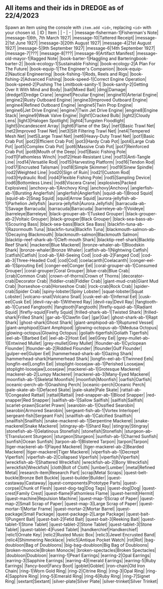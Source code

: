 ## All items and their ids in DREDGE as of 22/4/2023
Spawn an item using the console with `item.add <id>`, replacing `<id>` with your chosen id.
| ID | Item |
| - | - |
|message-fisherman-1|Fisherman's Note|
|message-1|6th, 7th March 1927|
|message-10|Tattered Receipt|
|message-2|1st June 1927|
|message-3|20th August 1927|
|message-4|21st August 1927|
|message-5|9th September 1927|
|message-6|14th September 1927|
|message-7|???|
|message-8|???|
|message-9|Artifact Manifest|
|message-old-mayor-1|Ragged Note|
|book-barter-1|Haggling and Barteringbook-barter-2|
|book-ecology-1|Sustainable Fishing|
|book-ecology-2|A Plan For The Future|
|book-equip-1|The Engineer's Companion|
|book-equip-2|Nautical Engineering|
|book-fishing-1|Rods, Reels and Rigs|
|book-fishing-2|Advanced Fishing|
|book-speed-1|Correct Engine Operation|
|book-speed-2|Pushing The Limitbook-sanity-1|
|book-sanity-2|Getting Over It With Mind and Body|
|bait|Mixed Bait|
|dmg|Damage|
|dredge1|Dredge Crane|
|engine1|Peculiar Engine|
|engine10|Arterial Engine|
|engine2|Rusty Outboard Engine|
|engine3|Improved Outboard Engine|
|engine4|Refined Outboard Engine|
|engine5|Twin Prop Engine|
|engine6|Jet Drive Engine|
|engine7|Twin Jet Drive Engine|
|engine8|Engine Stack|
|engine9|Weak Valve Engine|
|light1|Cracked Bulb|
|light2|Cloudy Lens|
|light3|Halogen Spotlight|
|light4|Tungsten Floodlight|
|light5|Incandescent Array|
|light6|Flame of the Sky|
|net1|Basic Trawl Net|
|net2|Improved Trawl Net|
|net3|Silt Filtering Trawl Net|
|net4|Tempered Mesh Net|
|net5|Large Trawl Net|
|net6|Heavy-Duty Trawl Net|
|pot1|Basic Crab Pot|
|pot2|Efficient Crab Pot|
|pot3|Hardy Crab Pot|
|pot4|Large Crab Pot|
|pot5|Complex Crab Pot|
|pot6|Massive Crab Pot|
|pot7|Reinforced Crab Pot|
|pot8|Mouth of the Deep|
|rod1|Basic Fishing Pole|
|rod11|Fathomless Winch|
|rod12|Heat-Resistant Line|
|rod13|Anti-Tangle Line|
|rod14|Versatile Rod|
|rod15|Harvesting Platform|
|rod16|Tendon Rod|
|rod17|Encrusted Talisman|
|rod18|Simple Skimmer|
|rod19|Sinew Spindle|
|rod2|Weighted Line|
|rod20|Sign of Ruin|
|rod21|Custom Rod|
|rod3|Hydraulic Rod|
|rod4|Flexible Fishing Pole|
|rod5|Sampling Device|
|rod6|Bottomless Lines|
|rod8|Viscera Crane|
|explosives|Packed Explosives|
|anchovy-ab-1|Anchovy King|
|anchovy|Anchovy|
|anglerfish-ab-1|Bursting Anglerfish|
|anglerfish|Anglerfish|
|squid-ab-1|Brood Squid|
|squid-ab-2|Snag Squid|
|squid|Arrow Squid|
|aurora-jellyfish-ab-1|Parhelion Jellyfish|
|aurora-jellyfish|Aurora Jellyfish|
|barracuda-ab-1|Savage Barracuda|
|barracuda|Barracuda|
|barreleye-ab-1|Voideye|
|barreleye|Barreleye|
|black-grouper-ab-1|Tusked Grouper|
|black-grouper-ab-2|Voltaic Grouper|
|black-grouper|Black Grouper|
|black-sea-bass-ab-1|Scouring Bass|
|black-sea-bass|Black Sea Bass|
|blackfin-tuna-ab-1|Razormouth Tuna|
|blackfin-tuna|Blackfin Tuna|
|blackmouth-salmon-ab-1|Decaying Blackmouth|
|blackmouth-salmon|Blackmouth Salmon|
|blacktip-reef-shark-ab-1|Cleft-mouth Shark|
|blacktip-reef-shark|Blacktip Reef Shark|
|mackerel|Blue Mackerel|
|bronze-whaler-ab-1|Bloodskin Shark|
|bronze-whaler|Bronze Whaler|
|catfish-ab-1|Nightwing Catfish|
|catfish|Catfish|
|cod-ab-1|All-Seeing Cod|
|cod-ab-2|Fanged Cod|
|cod-ab-3|Three-Headed Cod|
|cod|Cod|
|coelacanth|Coelacanth|
|conger-eel-ab-1|Sprouting Eel|
|conger-eel|Conger Eel|
|coral-grouper-ab-1|Consumed Grouper|
|coral-grouper|Coral Grouper|
|blue-crab|Blue Crab|
|crab|Common Crab|
|crown-of-thorns|Crown of Thorns|
|decorator-crab|Decorator Crab|
|fiddler-crab|Fiddler Crab|
|giant-mud-crab|Giant Mud Crab|
|horseshoe-crab|Horseshoe Crab|
|rock-crab|Rock Crab|
|spider-crab|Spider Crab|
|spiny-lobster|Spiny Lobster|
|squat-lobster|Squat Lobster|
|volcano-snail|Volcano Snail|
|cusk-eel-ab-1|Infernal Eel|
|cusk-eel|Cusk Eel|
|devil-ray-ab-1|Withered Ray|
|devil-ray|Devil Ray|
|fangtooth-ab-1|Cursed Fangtooth|
|fangtooth|Fangtooth|
|firefly-squid-ab-1|Radiant Squid|
|firefly-squid|Firefly Squid|
|frilled-shark-ab-1|Twisted Shark|
|frilled-shark|Frilled Shark|
|gar-ab-1|Clawfin Gar|
|gar|Gar|
|ghost-shark-ab-1|Rapt Shark|
|ghost-shark|Ghost Shark|
|giant-amphipod-ab-1|Ruptured Vessel|
|giant-amphipod|Giant Amphipod|
|glowing-octopus-ab-1|Medusa Octopus|
|glowing-octopus|Glowing Octopus|
|goliath-tigerfish|Goliath Tigerfish|
|eel-ab-1|Barbed Eel|
|eel-ab-2|Host Eel|
|eel|Grey Eel|
|grey-mullet-ab-1|Entwined Mullet|
|grey-mullet|Grey Mullet|
|flounder-ab-1|Cyclopean Flounder|
|flounder-ab-2|Riddled Flounder|
|flounder|Gulf Flounder|
|gulper-eel|Gulper Eel|
|hammerhead-shark-ab-1|Gazing Shark|
|hammerhead-shark|Hammerhead Shark|
|longfin-eel-ab-1|Twinned Eels|
|longfin-eel|Longfin Eel|
|stoplight-loosejaw-ab-1|Perished Loosejaw|
|stoplight-loosejaw|Loosejaw|
|mackerel-ab-1|Grotesque Mackerel|
|mackerel-ab-2|Lumpy Mackerel|
|mackerel-ab-3|Many-Eyed Mackerel|
|moonfish-ab-1|Skeletal Moonfish|
|moonfish|Moonfish|
|oarfish|Oarfish|
|oceanic-perch-ab-1|Gnashing Perch|
|oceanic-perch|Oceanic Perch|
|pale-skate-ab-1|Defaced Skate|
|pale-skate|Pale Skate|
|rattail-ab-1|Congealed Rattail|
|rattail|Rattail|
|red-snapper-ab-1|Blood Snapper|
|red-snapper|Red Snapper|
|sailfish-ab-1|Sallow Sailfish|
|sailfish|Sailfish|
|scarlet-prawn|Scarlet Prawn|
|searobin-ab-1|Ossified Searobin|
|searobin|Armored Searobin|
|sergeant-fish-ab-1|Vortex Interloper|
|sergeant-fish|Sergeant Fish|
|snailfish-ab-1|Calcified Snailfish|
|snailfish|Snailfish|
|snake-mackerel-ab-1|Serpentine Mackerel|
|snake-mackerel|Snake Mackerel|
|stingray-ab-1|Shard Ray|
|stingray|Stingray|
|stonefish-ab-1|Gelatinous Stonefish|
|stonefish|Stonefish|
|sturgeon-ab-1|Translucent Sturgeon|
|sturgeon|Sturgeon|
|sunfish-ab-1|Charred Sunfish|
|sunfish|Ocean Sunfish|
|tarpon-ab-1|Blistered Tarpon|
|tarpon|Tarpon|
|tiger-mackerel-ab-1|Flayed Mackerel|
|tiger-mackerel-ab-2|Bearded Mackerel|
|tiger-mackerel|Tiger Mackerel|
|viperfish-ab-1|Decrepit Viperfish|
|viperfish-ab-2|Collapsed Viperfish|
|viperfish|Viperfish|
|wreckfish-ab-1|Shattered Wreckfish|
|wreckfish-ab-2|Bony Wreckfish|
|wreckfish|Wreckfish|
|cloth|Bolt of Cloth|
|lumber|Lumber|
|metal|Refined Metal|
|research-item|Research Part|
|scrap|Metal Scraps|
|quest-belt-buckle|Bronze Belt Buckle|
|quest-builder|Builder|
|quest-castaway|Castaway|
|quest-components|Prototype Parts|
|quest-corpse|Chunk of Flesh|
|quest-dog-tag|Dog Tags|
|quest-dog|Dog|
|quest-crest|Family Crest|
|quest-flame|Fathomless Flame|
|quest-hermit|Hermit|
|quest-machine|Repulsion Machine|
|quest-map-1|Scrap of Paper|
|quest-map-2|Small Scrap of Paper|
|quest-map-3|Large Scrap of Paper|
|quest-mortar-1|Mortar Frame|
|quest-mortar-2|Mortar Barrel|
|quest-package|Small Package|
|quest-package-2|Large Package|
|quest-bait-1|Pungent Bait|
|quest-bait-2|Fetid Bait|
|quest-bait-3|Reeking Bait|
|quest-tablet-1|Stone Tablet|
|quest-tablet-2|Stone Tablet|
|quest-tablet-3|Stone Tablet|
|quest-tablet-4|Fused Tablet|
|handkerchief|Handkerchief|
|relic1|Ornate Key|
|relic2|Rusted Music Box|
|relic3|Jewel Encrusted Band|
|relic4|Shimmering Necklace|
|relic5|Antique Pocket Watch|
|rot|Rot|
|bag-doubloon|Bag of Doubloons|
|big-bag-doubloon|Big Bag of Doubloons|
|broken-monocle|Broken Monocle|
|broken-spectacles|Broken Spectacles|
|doubloon|Doubloon|
|earring-1|Pearl Earrings|
|earring-2|Opal Earrings|
|earring-3|Sapphire Earrings|
|earring-4|Emerald Earrings|
|earring-5|Ruby Earrings|
|fancy-boot|Fancy Boot|
|goblet|Goblet|
|iron-chain|Old Iron Chain|
|ring-1|Worn Gold Ring|
|ring-2|Citrine Ring|
|ring-3|Opal Ring|
|ring-4|Sapphire Ring|
|ring-5|Emerald Ring|
|ring-6|Ruby Ring|
|ring-7|Signet Ring|
|sextant|Sextant|
|silver-plate|Silver Plate|
|silver-trinket|Silver Trinket|

